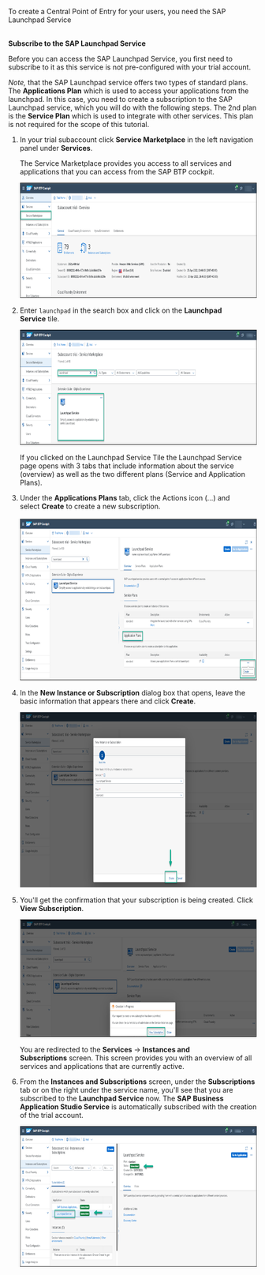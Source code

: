 <p ="text-align: left;"><span ="font-family: verdana, geneva, sans-serif; font-size: 10pt;">To create a Central Point of Entry for your users, you need the SAP Launchpad Service<br /><br /></span></p>
<p ="text-align: left;"><strong>Subscribe to the SAP Launchpad Service</strong></p>
<p>Before you can access the SAP Launchpad Service, you first need to subscribe to it as this service is not pre-configured with your trial account.</p>
<p><em>Note,</em> that the SAP Launchpad service offers two types of standard plans. The&nbsp;<strong>Applications Plan</strong> which is used to access your applications from the launchpad. In this case, you need to create a subscription to the SAP Launchpad service, which you will do with the following steps. The 2nd plan is the <strong>Service Plan</strong>&nbsp;which is used to integrate with other services. This plan is not required for the scope of this tutorial.</p>
<ol>
<li>
<p>In your trial subaccount click <strong>Service Marketplace</strong> in the left navigation panel under <strong>Services</strong>.</p>
<p>The Service Marketplace provides you access to all services and applications that you can access from the SAP BTP cockpit.</p>
<p><img src="/images/Service_marketplace.png" width="826" height="233" /></p>
</li>
<li>
<p>Enter&nbsp;<code>launchpad</code> in the search box and click on the <strong>Launchpad Service</strong>&nbsp;tile.</p>
<p><img src="/images/Find_launchpad.png" width="823" height="233" /></p>
<p>If you clicked on the Launchpad Service Tile the Launchpad Service page opens with 3 tabs that include information about the service (overview) as well as the two different plans (Service and Application Plans).</p>
</li>
<li>
<p>Under the&nbsp;<strong>Applications Plans</strong>&nbsp;tab, click the Actions icon (&hellip;) and select&nbsp;<strong>Create</strong>&nbsp;to create a new subscription.<br /><br /><img src="/images/Create_subscription.png" width="815" height="327" /></p>
</li>
<li>
<p>In the&nbsp;<strong>New Instance or Subscription</strong>&nbsp;dialog box that opens, leave the basic information that appears there and click&nbsp;<strong>Create</strong>.</p>
<p><img src="/images/Create.png" alt="Create" width="805" height="355" /></p>
</li>
<li>
<p>You'll get the confirmation that your subscription is being created. Click <strong>View Subscription</strong>.</p>
<p><img src="/images/View_subscription.png" alt="View subscription" width="801" height="238" /></p>
<p>You are redirected to the <strong>Services</strong>&nbsp;-&gt;&nbsp;<strong>Instances and Subscriptions</strong>&nbsp;screen. This screen provides you with an overview of all services and applications that are currently active.</p>
</li>
<li>
<p>From the&nbsp;<strong>Instances and Subscriptions</strong>&nbsp;screen, under the&nbsp;<strong>Subscriptions</strong> tab or on the right under the service name, you'll see that you are subscribed to the <strong>Launchpad Service </strong>now. The <strong>SAP Business Application Studio Service</strong> is automatically subscribed with the creation of the trial account.</p>
<p><img src="/images/Subscribed.png" alt="Subscribed" width="792" height="285" /></p>
</li>
</ol>
<p>&nbsp;</p>
<p>&nbsp;</p>
